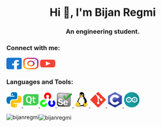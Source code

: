 
<h1 align="center">Hi 👋, I'm Bijan Regmi</h1>
<h3 align="center">An engineering student.</h3>

<h3 align="left">Connect with me:</h3>

<p align="left">
<a href="https://fb.com/bijan.regmi" target="blank"><img align="center" src="https://raw.githubusercontent.com/BijanRegmi/BijanRegmi/main/facebook.svg" alt="bijan.regmi" height="30" width="40" /></a>
<a href="https://instagram.com/bijan.regmi" target="blank"><img align="center" src="https://raw.githubusercontent.com/BijanRegmi/BijanRegmi/main/instagram.svg" alt="bijan.regmi" height="30" width="40" /></a>
<a href="https://www.youtube.com/c/immortalda2" target="blank"><img align="center" src="https://raw.githubusercontent.com/BijanRegmi/BijanRegmi/main/youtube.svg" alt="immortalda2" height="30" width="40" /></a>
</p>

<h3 align="left">Languages and Tools:</h3>

<p align="left">
<a href="https://www.python.org" target="_blank"> <img src="https://raw.githubusercontent.com/BijanRegmi/BijanRegmi/main/python.svg" alt="python" width="40" height="40"/> </a>
<a href="https://www.qt.io/" target="_blank"> <img src="https://raw.githubusercontent.com/BijanRegmi/BijanRegmi/main/qt.svg" alt="qt" width="40" height="40"/> </a>
<a href="https://opencv.org/" target="_blank"> <img src="https://raw.githubusercontent.com/BijanRegmi/BijanRegmi/main/opencv.svg" alt="opencv" width="40" height="40"/> </a>
<a href="https://www.selenium.dev" target="_blank"> <img src="https://raw.githubusercontent.com/BijanRegmi/BijanRegmi/main/selenium.svg" alt="selenium" width="40" height="40"/> </a>
<a href="https://www.linux.org/" target="_blank"> <img src="https://raw.githubusercontent.com/BijanRegmi/BijanRegmi/main/linux.svg" alt="linux" width="40" height="40"/> </a>
<a href="https://git-scm.com/" target="_blank"> <img src="https://raw.githubusercontent.com/BijanRegmi/BijanRegmi/main/git.svg" alt="git" width="40" height="40"/> </a>
<a href="https://www.cprogramming.com/" target="_blank"> <img src="https://raw.githubusercontent.com/BijanRegmi/BijanRegmi/main/c.svg" alt="c" width="40" height="40"/> </a>
<a href="https://www.arduino.cc/" target="_blank"> <img src="https://raw.githubusercontent.com/BijanRegmi/BijanRegmi/main/arduino.svg" alt="arduino" width="40" height="40"/> </a>
</p>

<p>
<img align="left" src="https://github-readme-stats.vercel.app/api/top-langs?username=bijanregmi&show_icons=true&theme=dark&locale=en&layout=compact" alt="bijanregmi" />
</p>

<p><img align="center" src="https://github-readme-stats.vercel.app/api?username=bijanregmi&show_icons=true&theme=dark&locale=en" alt="bijanregmi" /></p>
